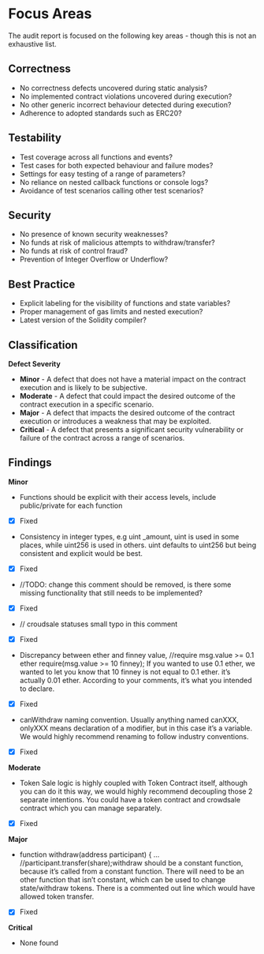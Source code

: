 # Focus Areas

The audit report is focused on the following key areas - though this is not an exhaustive list.

## Correctness
- No correctness defects uncovered during static analysis?
- No implemented contract violations uncovered during execution?
- No other generic incorrect behaviour detected during execution?
- Adherence to adopted standards such as ERC20?

## Testability
- Test coverage across all functions and events?
- Test cases for both expected behaviour and failure modes?
- Settings for easy testing of a range of parameters?
- No reliance on nested callback functions or console logs?
- Avoidance of test scenarios calling other test scenarios?

## Security
- No presence of known security weaknesses?
- No funds at risk of malicious attempts to withdraw/transfer?
- No funds at risk of control fraud?
- Prevention of Integer Overflow or Underflow?

## Best Practice
- Explicit labeling for the visibility of functions and state variables?
- Proper management of gas limits and nested execution?
- Latest version of the Solidity compiler?

## Classification
**Defect Severity**
- **Minor** - A defect that does not have a material impact on the contract execution and is likely to be subjective.
- **Moderate** - A defect that could impact the desired outcome of the contract execution in a specific scenario.
- **Major** - A defect that impacts the desired outcome of the contract execution or introduces a weakness that may be exploited.
- **Critical** - A defect that presents a significant security vulnerability or failure of the contract across a range of scenarios.

## Findings
**Minor**
- Functions should be explicit with their access levels, include public/private for each function
- [x] Fixed
- Consistency in integer types, e.g uint _amount, uint is used in some places, while uint256 is used in others. uint defaults to uint256 but being consistent and explicit would be best.
- [x] Fixed
- //TODO: change this comment should be removed, is there some missing functionality that still needs to be implemented?
- [x] Fixed
- // croudsale statuses small typo in this comment
- [x] Fixed
- Discrepancy between ether and finney value, //require msg.value >= 0.1 ether require(msg.value >= 10 finney); If you wanted to use 0.1 ether, we wanted to let you know that 10 finney is not equal to 0.1 ether. it’s actually 0.01 ether. According to your comments, it’s what you intended to declare.
- [x] Fixed
- canWithdraw naming convention. Usually anything named canXXX, onlyXXX means declaration of a modifier, but in this case it’s a variable. We would highly recommend renaming to follow industry conventions.
- [x] Fixed

**Moderate**
- Token Sale logic is highly coupled with Token Contract itself, although you can do it this way, we would highly recommend decoupling those 2 separate intentions. You could have a token contract and crowdsale contract which you can manage separately.
- [x] Fixed

**Major**
- function withdraw(address participant) { ... //participant.transfer(share);withdraw should be a constant function, because it’s called from a constant function. There will need to be an other function that isn’t constant, which can be used to change state/withdraw tokens. There is a commented out line which would have allowed token transfer.
- [x] Fixed

**Critical**
- None found
